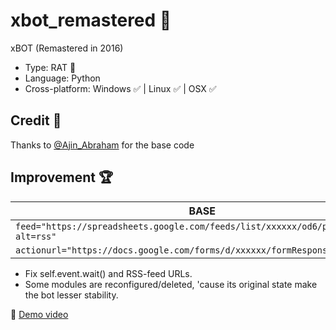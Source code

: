 # xbot_remastered 🤖
xBOT (Remastered in 2016) 
+ Type: RAT 🐀
+ Language: Python 
+ Cross-platform: Windows ✅ | Linux ✅ | OSX ✅

## Credit 📜
Thanks to [@Ajin_Abraham](https://github.com/ajinabraham) for the base code 

## Improvement 🏆
|                          BASE                                         |       REMASTERED             | 
|-----------------------------------------------------------------------|------------------------------|
| ``feed="https://spreadsheets.google.com/feeds/list/xxxxxx/od6/public/basic?alt=rss" `` | `` feed="https://spreadsheets.google.com/feeds/list/[REPLACE_WITH_YOUR_OWN]/1/public/basic?alt=rss" ``|
| `` actionurl="https://docs.google.com/forms/d/xxxxxx/formResponse" ``| `` actionurl="https://docs.google.com/forms/d/e/[REPLACE_WITH_YOUR_OWN]/formResponse" `` |

- Fix self.event.wait() and RSS-feed URLs.
- Some modules are reconfigured/deleted, 'cause its original state make the bot lesser stability.   

🎥 [Demo video](https://goo.gl/BdUvGl)
